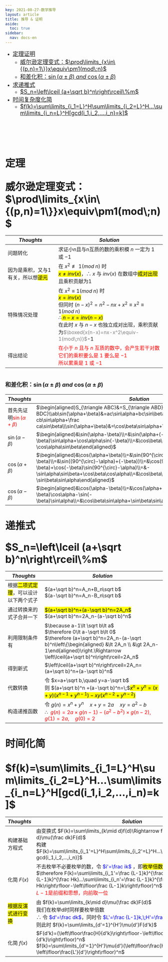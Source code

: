 ```yaml
---
key: 2021-08-27-数学推导
layout: article
title: 推导 & 证明
aside:
  toc: true
sidebar:
  nav: docs-en
---
```


- <a href="#Q1"><font size="4px">定理证明</font></a>
  - <a href="#Q1_1"><font size="4px">威尔逊定理变式：$\prod\limits_{x\in\{(p,n)=1\}}x\equiv\pm1(mod\;n)$</font></a>
  - <a href="#Q1_2"><font size="4px">和差化积：$\sin(\alpha\pm\beta)\;and\;\cos(\alpha\pm\beta)$</font></a>
- <a href="#Q2"><font size="4px">求递推式</font></a> 
  - <a href="#Q2_1"><font size="4px">$S_n=\left\lceil (a+\sqrt b)^n\right\rceil\%m$</font></a>
- <a href="#Q3"><font size="4px">时间复杂度化简</font></a>
  - <a href="#Q3_1"><font size="4px">$f(k)=\sum\limits_{i_1=L}^H\sum\limits_{i_2=L}^H...\sum\limits_{i_n=L}^H[gcd(i_1,i_2,...,i_n)=k]$</font></a>
<br /><br /><br /><br /><br /><br />

# <font size="6px" id="Q1">定理</font>
## <font size="6px" id="Q1_1"><b>威尔逊定理变式：$\prod\limits_{x\in\{(p,n)=1\}}x\equiv\pm1(mod\;n)$</b></font>

|$Thoughts$|$Solution$|
| --- | --- |
|问题转化|求证小n且与n互质的数的乘积模 $n$ 一定为 $1$ 或 $-1$|
|因为是乘积，又与1有关，所以想<mark>逆元</mark>|在 $x^2\not\equiv1(mod\;n)$ 时<br><mark>$x\neq inv(x)$</mark>，$\therefore\;x$ 与 $inv(x)$ 在数组中<mark>成对出现</mark>且乘积贡献为1<br />|
|特殊情况处理|在 $x^2\equiv1(mod\; n)$ 时<br><mark>$x=inv(x)$</mark><br>但同时 $(n-x)^2=n^2-nx+x^2\equiv x^2\equiv1(mod\;n)$<br />$\therefore$<mark>$\;n-x=inv(n-x)$</mark><br />在此时 $x$ 与 $n-x$ 也独立成对出现，乘积贡献为<span style="color: grey">$\boxed{x(n-x)=nx-x^2\equiv-1(mod\;n)}$</span>-1|
|得出结论|<span style="color: red;">在小于 $n$ 且与 $n$ 互质的数中，会产生若干对数<br>它们的乘积要么是 $1$ 要么是 $-1$ <br />所以累乘是 $1$ 或 $-1$ </span> |

# <font size="4px" id="Q1_2">和差化积：$\sin(\alpha\pm\beta)\;and\;\cos(\alpha\pm\beta)$</font>

|$Thoughts$|$Solution$|
|---|---|
|首先先证明<font style="color: red;">$\sin(\alpha+\beta)$</font>| $\begin{aligned}S_{\triangle ABC}&=S_{\triangle ABD}+S_{\triangle BDC}\\ab\sin(\alpha+\beta)&=ac\sin\alpha+bc\sin\beta\\\sin(\alpha+\beta)&=\frac cb\sin\alpha+\frac ca\sin\beta\\\sin(\alpha+\beta)&=\cos\beta\sin\alpha+\cos\alpha\sin\beta\end{aligned}$ | 
|$\sin(\alpha-\beta)$|$\begin{aligned}&\sin(\alpha-\beta)\\=&\sin(\alpha+(-\beta))\\=&\cos(-\beta)\sin\alpha+\cos\alpha\sin(-\beta)\\=&\cos\beta\sin\alpha-\cos\alpha\sin\beta\end{aligned}$|
|$\cos(\alpha+\beta)$|$\begin{aligned}&\cos(\alpha+\beta)\\=&\sin(90^{\circ}-\alpha-\beta)\\=&\sin((90^{\circ}-\alpha)+(-\beta))\\=&\cos(90^{\circ}-\alpha)\sin(-\beta)+\cos(-\beta)\sin(90^{\circ}-\alpha)\\=&-\sin\alpha\sin\beta+\cos\beta\cos\alpha\\=&\cos\beta\cos\alpha-\sin\beta\sin\alpha\end{aligned}$|
|$\cos(\alpha-\beta)$|$\begin{aligned}&\cos(\alpha-\beta)\\=&\cos(\alpha+(-\beta))\\=&\cos(-\beta)\cos\alpha-\sin(-\beta)\sin\alpha\\=&\cos\beta\sin\alpha+\sin\beta\sin\alpha\end{aligned}$|
    
# <font size="6px" id="Q2">递推式</font>
## <font size="6px" id="Q2_1"><b>$S_n=\left\lceil (a+\sqrt b)^n\right\rceil\%m$</b></font>

|$Thoughts$|$Solution$|
|---|---|
| 根据<mark>二项式定理</mark>，可以设计以下两个式子 | $(a+\sqrt b)^n=A_n+B_n\sqrt b$ <br /> $(a-\sqrt b)^n=A_n-B_n\sqrt b$ |
| 通过转换来的式子合并一下  | <mark>$(a+\sqrt b)^n+(a-\sqrt b)^n=2A_n$</mark><br>$(a+\sqrt b)^n=2A_n-(a-\sqrt b)^n$  |
|利用限制条件有| $\because a-1\lt \sqrt b\lt a$ <br /> $\therefore 0\lt a-\sqrt b\lt 0$ <br />  $\therefore (a+\sqrt b)^n=2A_n-(a-\sqrt b)^n\left\{\begin{aligned} &\lt 2A_n \\ &\gt 2A_n-1\end{aligned}\right.\Rightarrow \left\lceil(a+\sqrt b)^n\right\rceil=2A_n$ |
|得到新式| $\left\lceil(a+\sqrt b)^n\right\rceil=2A_n=(a+\sqrt b)^n+(a-\sqrt b)^n$ |
|代数转换|令 $x=a+\sqrt b,\quad y=a-\sqrt b$<br>则 $(a+\sqrt b)^n +(a-\sqrt b)^n=\;$<mark>$x^n+y^n=(x+y)(x^{n-1}+y^{n-1})-xy(x^{n-2}+y^{n-2})$</mark>|
|构造递推函数|令 $g(n)=x^n+y^n\quad x+y=2a\quad xy=a^2-b$ <br /> $\therefore\;$ <span style="color:red;"> $g(n)=2a\times g(n-1)-(a^2-b^2)\times g(n-2),\quad g(1)=2a,\quad g(0)=2$ </span>|

# <font size="6px" id="Q3">时间化简</font>
# <font size="6px" id="Q3_1"><b>$f(k)=\sum\limits_{i_1=L}^H\sum\limits_{i_2=L}^H...\sum\limits_{i_n=L}^H[gcd(i_1,i_2,...,i_n)=k]$</b></font>

|$Thoughts$|$Solution$|
| --- | ---|
|构建基础方程式|由变换式 $F(k)=\sum\limits_{k\mid d}f(d)\Rightarrow f(k)=\sum\limits_{k\mid d}\mu(\frac dk)F(d)$<br />构建 $F(k)=\sum\limits_{i_1'=L}^H\sum\limits_{i_2'=L}^H...\sum\limits_{i_n'=L}^H[k\mid gcd(i_1,i_2,...,i_n)]$|
|化简 $F(x)$|不去枚举不必要枚举的数，令<span style="color:blue;"> $i'=\frac ik$ </span>，即<mark>枚举倍数</mark><br />$\therefore F(k)=\sum\limits_{i_1'=\frac {L-1}k}^{\frac Hk}\sum\limits_{i_2'=\frac {L-1}k}^{\frac Hk}...\sum\limits_{i_n'=\frac {L-1}k}^{\frac Hk}1=(\left\lfloor \frac Hk\right\rfloor-\left\lfloor\frac {L-1}k\right\rfloor)^n$ <br /><span style="color: red">$L-1$是前缀和思想，向前取一位</span>|
|<mark>根据反演式进行变换</mark>|由 $f(k)=\sum\limits_{k\mid d}\mu(\frac dk)F(d)$<br>我们在枚举d时同样要枚举倍数<br />$\therefore$ 令 <span style="color: blue;">$d'=\frac dk$</span>，同时令 <span style="color: blue;">$L'=\frac {L-1}k,\;H'=\frac Hk$</span><br>则此时 $f(k)=\sum\limits_{d'=1}^{H'}\mu(d')F(d'k)$|
|化简 $f(x)$|$F(d'k)=(\left\lfloor\frac{H}{d'k}\right\rfloor-\left\lfloor\frac{L-1}{d'k}\right\rfloor)^n$<br />$f(k)=\sum\limits_{d'=1}^{H'}\mu(d')(\left\lfloor\frac{H'}{d}\right\rfloor-\left\lfloor\frac{L'}{d'}\right\rfloor)^n$|
